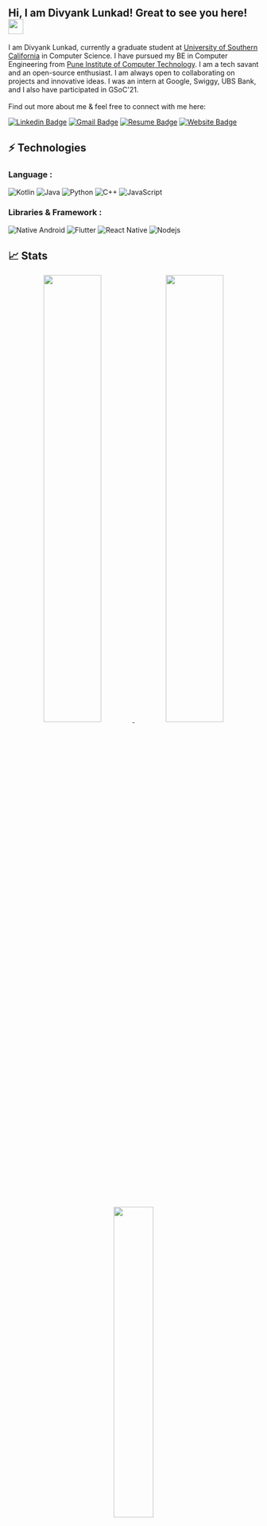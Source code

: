 ## Hi, I am Divyank Lunkad! Great to see you here! <img src="https://raw.githubusercontent.com/aemmadi/aemmadi/master/wave.gif" width="30px">

I am Divyank Lunkad, currently a graduate student at [University of Southern California](https://www.cs.usc.edu/) in Computer Science. I have pursued my BE in Computer Engineering from [Pune Institute of Computer Technology](https://pict.edu/). I am a tech savant and an open-source enthusiast. I am always open to collaborating on projects and innovative ideas. I was an intern at Google, Swiggy, UBS Bank, and I also have participated in GSoC'21. <br></br>Find out more about me & feel free to connect with me here:

[![Linkedin Badge](https://img.shields.io/badge/-divyank00-blue?style=flat-square&logo=Linkedin&logoColor=white)](https://linkedin.com/in/divyank00/)
[![Gmail Badge](https://img.shields.io/badge/-lunkaddivyank@gmail.com-c14438?style=flat-square&logo=Gmail&logoColor=white)](mailto:lunkaddivyank@gmail.com)
[![Resume Badge](https://img.shields.io/badge/Resume-Divyank%20Lunkad-blue?labelColor=grey)](https://drive.google.com/file/d/1T2EWR2pD0VRIAssR3Q8aX7VxGbZ0c9H6/view?usp=sharing)
[![Website Badge](https://img.shields.io/badge/-Portfolio-black?style=flat-square&logo=Wordpress&logoColor=white)](https://divyank00.github.io/)

## ⚡ Technologies

### Language :
![Kotlin](https://img.shields.io/badge/-kotlin-black?style=flat-square&logo=kotlin)
![Java](https://img.shields.io/badge/-java-E34A86?style=flat-square&logo=java)
![Python](https://img.shields.io/badge/-Python-black?style=flat-square&logo=Python)
![C++](https://img.shields.io/badge/-C++-00599C?style=flat-square&logo=c)
![JavaScript](https://img.shields.io/badge/-JavaScript-black?style=flat-square&logo=javascript)

### Libraries & Framework :

![Native Android](https://img.shields.io/badge/Android-563D7C?style=flat-square&logo=android&logoColor=white)
![Flutter](https://img.shields.io/badge/-Flutter-black?style=flat-square&logo=flutter)
![React Native](https://img.shields.io/badge/-React_Native-563D7C?style=flat-square&logo=react)
![Nodejs](https://img.shields.io/badge/-Nodejs-black?style=flat-square&logo=Node.js)

## 📈 Stats
<p align="center">
 <a href="https://github.com/divyank00">
  <img width="48%" src="https://github-readme-stats-eight-theta.vercel.app/api?username=divyank00&show_icons=true&theme=tokyonight&include_all_commits=true&count_private=true" />
  <img width="48%" src="https://github-readme-streak-stats.herokuapp.com/?user=divyank00&theme=tokyonight" />
  <img width="40%" src="https://github-readme-stats-eight-theta.vercel.app/api/top-langs/?username=divyank00&layout=compact&langs_count=8&theme=algolia"/>
</a>
</p>
